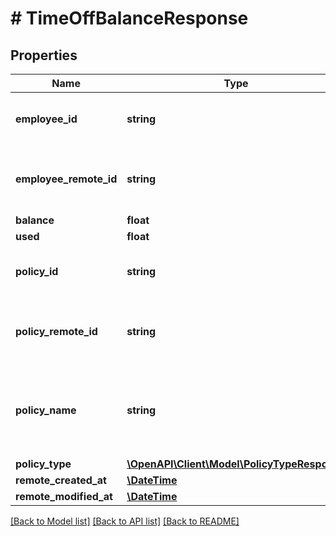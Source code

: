 # # TimeOffBalanceResponse

## Properties

Name | Type | Description | Notes
------------ | ------------- | ------------- | -------------
**employee_id** | **string** | The Affix-assigned id of the individual |
**employee_remote_id** | **string** | the remote system-assigned id of the individual |
**balance** | **float** |  |
**used** | **float** |  |
**policy_id** | **string** | The Affix-assigned id of the policy |
**policy_remote_id** | **string** | The remote system-assigned id of the policy |
**policy_name** | **string** | The name of the policy, as assigned by the remote system |
**policy_type** | [**\OpenAPI\Client\Model\PolicyTypeResponse**](PolicyTypeResponse.md) |  |
**remote_created_at** | [**\DateTime**](\DateTime.md) |  |
**remote_modified_at** | [**\DateTime**](\DateTime.md) |  |

[[Back to Model list]](../../README.md#models) [[Back to API list]](../../README.md#endpoints) [[Back to README]](../../README.md)
